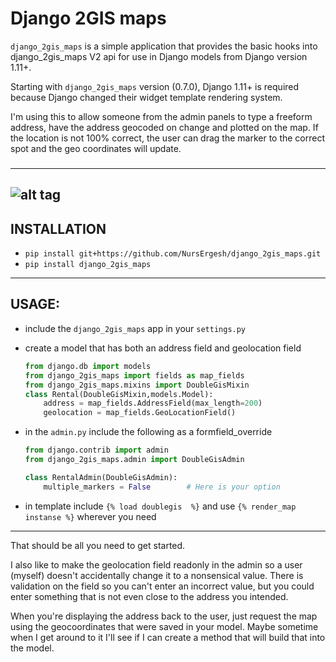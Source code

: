 ### <In English>
# Django 2GIS maps

`django_2gis_maps` is a simple application that provides the basic
hooks into django_2gis_maps V2 api for use in Django models from Django
version 1.11+.  

Starting with `django_2gis_maps` version (0.7.0), Django 1.11+ is
required because Django changed their widget template rendering system. 

I'm using this to allow someone from the admin panels to type a
freeform address, have the address geocoded on change and plotted
on the map. If the location is not 100% correct, the user can
drag the marker to the correct spot and the geo coordinates will
update.
###
-----
![alt tag](http://info.2gis.com/img/2gis_logo.png)
-----
INSTALLATION
-----
- `pip install git+https://github.com/NursErgesh/django_2gis_maps.git`
- `pip install django_2gis_maps`
------
USAGE:
------
- include the `django_2gis_maps` app in your `settings.py`
- create a model that has both an address field and geolocation field

  ```python
  from django.db import models
  from django_2gis_maps import fields as map_fields
  from django_2gis_maps.mixins import DoubleGisMixin
  class Rental(DoubleGisMixin,models.Model):
      address = map_fields.AddressField(max_length=200)
      geolocation = map_fields.GeoLocationField()
  ```

- in the `admin.py` include the following as a formfield_override

  ```python
  from django.contrib import admin
  from django_2gis_maps.admin import DoubleGisAdmin

  class RentalAdmin(DoubleGisAdmin):
      multiple_markers = False        # Here is your option
  ```
- in template include `{% load doublegis  %}` and use `{% render_map instanse %}` wherever you need
---
That should be all you need to get started.

I also like to make the geolocation field readonly in the admin so a user
(myself) doesn't accidentally change it to a nonsensical value. There is
validation on the field so you can't enter an incorrect value, but you could
enter something that is not even close to the address you intended.

When you're displaying the address back to the user, just request the map
using the geocoordinates that were saved in your model. Maybe sometime when
I get around to it I'll see if I can create a method that will build that
into the model.
